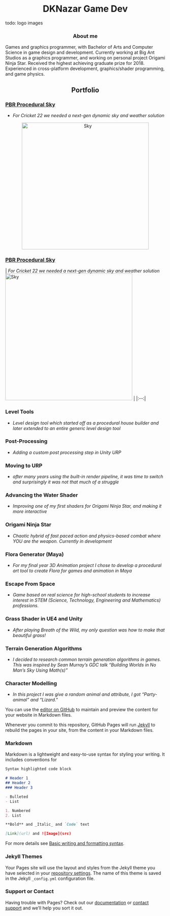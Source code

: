 <h1 align="center"> DKNazar Game Dev </h1>

todo: logo images

<h3 align="center"> About me </h3>

Games and graphics programmer, with Bachelor of Arts and Computer Science in game design and development. Currently working at Big Ant Studios as a graphics programmer, and working on personal project Origami Ninja Star. Received the highest achieving graduate prize for 2018. Experienced in cross-platform development, graphics/shader programming, and game physics.

<h2 align="center"> Portfolio </h2>

### [PBR Procedural Sky](procedural-sky)

- *For Cricket 22 we needed a next-gen dynamic sky and weather solution*
<p align="center">
  <img width="400" src="https://user-images.githubusercontent.com/9927690/175769991-b1a08428-98b9-444b-adc9-80b0b6773fa9.png" alt="Sky">
</p>

### [PBR Procedural Sky](procedural-sky)
| *For Cricket 22 we needed a next-gen dynamic sky and weather solution* <img width="400" src="https://user-images.githubusercontent.com/9927690/175769991-b1a08428-98b9-444b-adc9-80b0b6773fa9.png" alt="Sky"> 
|
|:--:|

### Level Tools
- *Level design tool which started off as a procedural house builder and later extended to an entire generic level design tool*

### Post-Processing
- *Adding a custom post processing step in Unity URP*

### Moving to URP
- *after many years using the built-in render pipeline, it was time to switch and surprisingly it was not that much of a struggle*

### Advancing the Water Shader
- *Improving one of my first shaders for Origami Ninja Star, and making it more interactive*

### Origami Ninja Star
- *Chaotic hybrid of fast paced action and physics-based combat where YOU are the weapon. Currently in development*

### Flora Generator (Maya)
- *For my final year 3D Animation project I chose to develop a procedural art tool to create Flora for games and animation in Maya*

### Escape From Space
- *Game based on real science for high-school students to increase interest in STEM (Science, Technology, Engineering and Mathematics) professions.*

### Grass Shader in UE4 and Unity
- *After playing Breath of the Wild, my only question was how to make that beautiful grass!*

### Terrain Generation Algorithms
- *I decided to research common terrain generation algorithms in games. This was inspired by Sean Murray’s GDC talk “Building Worlds in No Man’s Sky Using Math(s)”*

### Character Modelling
- *In this project I was give a random animal and attribute, I got “Party-animal” and “Lizard."*

You can use the [editor on GitHub](https://github.com/DKNazar/dknazar.github.io/edit/main/index.md) to maintain and preview the content for your website in Markdown files.

Whenever you commit to this repository, GitHub Pages will run [Jekyll](https://jekyllrb.com/) to rebuild the pages in your site, from the content in your Markdown files.

### Markdown

Markdown is a lightweight and easy-to-use syntax for styling your writing. It includes conventions for

```markdown
Syntax highlighted code block

# Header 1
## Header 2
### Header 3

- Bulleted
- List

1. Numbered
2. List

**Bold** and _Italic_ and `Code` text

[Link](url) and ![Image](src)
```

For more details see [Basic writing and formatting syntax](https://docs.github.com/en/github/writing-on-github/getting-started-with-writing-and-formatting-on-github/basic-writing-and-formatting-syntax).

### Jekyll Themes

Your Pages site will use the layout and styles from the Jekyll theme you have selected in your [repository settings](https://github.com/DKNazar/dknazar.github.io/settings/pages). The name of this theme is saved in the Jekyll `_config.yml` configuration file.

### Support or Contact

Having trouble with Pages? Check out our [documentation](https://docs.github.com/categories/github-pages-basics/) or [contact support](https://support.github.com/contact) and we’ll help you sort it out.
